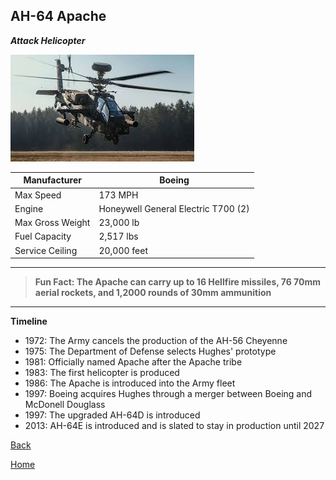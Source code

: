 ## AH-64 Apache
_**Attack Helicopter**_

![Apache](download-1.jpg)


| Manufacturer | Boeing |
| ----------- | ----------- |
|  Max Speed | 173 MPH |
| Engine | Honeywell General Electric T700 (2) |
| Max Gross Weight | 23,000 lb |
| Fuel Capacity | 2,517 lbs | 
| Service Ceiling | 20,000 feet | 

---
> **Fun Fact: The Apache can carry up to 16 Hellfire missiles, 76 70mm aerial rockets, and 1,2000 rounds of 30mm ammunition** 
---
**Timeline**
- 1972: The Army cancels the production of the AH-56 Cheyenne 
- 1975: The Department of Defense selects Hughes' prototype
- 1981: Officially named Apache after the Apache tribe
- 1983: The first helicopter is produced
- 1986: The Apache is introduced into the Army fleet 
- 1997: Boeing acquires Hughes through a merger between Boeing and McDonell Douglass
- 1997: The upgraded AH-64D is introduced
- 2013: AH-64E is introduced and is slated to stay in production until 2027

[Back](Chinook.md)

[Home](README.md)
